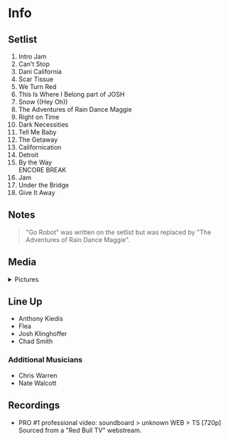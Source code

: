 # Info

## Setlist

1. Intro Jam
2. Can't Stop
3. Dani California
4. Scar Tissue
5. We Turn Red
6. This Is Where I Belong part of JOSH
7. Snow ((Hey Oh))
8. The Adventures of Rain Dance Maggie
9. Right on Time
10. Dark Necessities
11. Tell Me Baby
12. The Getaway
13. Californication
14. Detroit
15. By the Way
<br> ENCORE BREAK
16. Jam
17. Under the Bridge
18. Give It Away

## Notes

> "Go Robot" was written on the setlist but was replaced by "The Adventures of Rain Dance Maggie".

## Media 

<details>
  <summary>Pictures</summary>
  <!--<img alt="Setlist" title="Setlist" src="_.jpg" height="200" />
  <img alt="Clipping" title="Clipping" src="_.jpg" height="200" />
  <img alt="Flyer" title="Flyer" src="_.jpg" height="200" />-->
</details>

## Line Up

* Anthony Kiedis
* Flea
* Josh Klinghoffer
* Chad Smith

### Additional Musicians

* Chris Warren  
* Nate Walcott

## Recordings

* PRO #1 professional video: soundboard > unknown WEB > TS [720p] Sourced from a "Red Bull TV" webstream.